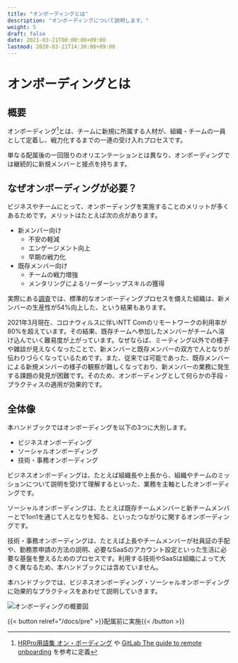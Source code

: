 ```yaml
---
title: "オンボーディングとは"
description: "オンボーディングについて説明します。"
weight: 5
draft: false
date: 2021-03-21T00:00:00+09:00
lastmod: 2020-03-21T14:30:00+09:00
---
```


# オンボーディングとは

## 概要

オンボーディング[^オンボーディング]とは、チームに新規に所属する人材が、組織・チームの一員として定着し、戦力化するまでの一連の受け入れプロセスです。

[^オンボーディング]: [HRPro用語集 オン・ボーディング](https://www.hrpro.co.jp/glossary_detail.php?id=101) や [GitLab The guide to remote onboarding](https://about.gitlab.com/company/culture/all-remote/onboarding/) を参考に定義

単なる配属後の一回限りのオリエンテーションとは異なり、オンボーディングでは継続的に新規メンバーと接点を持ちます。

## なぜオンボーディングが必要？

ビジネスやチームにとって、オンボーディングを実施することのメリットが多くあるためです。メリットはたとえば次の点があります。

- 新メンバー向け
    - 不安の軽減
    - エンゲージメント向上
    - 早期の戦力化
- 既存メンバー向け
    - チームの戦力増強
    - メンタリングによるリーダーシップスキルの獲得

実際にある[調査](https://www.urbanbound.com/blog/onboarding-infographic-statistics)では、標準的なオンボーディングプロセスを備えた組織は、新メンバーの生産性が54%向上した、という結果もあります。

2021年3月現在、コロナウィルスに伴いNTT Comのリモートワークの利用率が80%を超えています。その結果、既存チームへ参加したメンバーがチームへ溶け込んでいく難易度が上がっています。なぜならば、ミーティング以外での様子や雑談が見えなくなったことで、新メンバーと既存メンバーの双方で人となりが伝わりづらくなっているためです。また、従来では可能であった、既存メンバーによる新規メンバーの様子の観察が難しくなっており、新メンバーの業務に発生する課題の発見が困難です。そのため、オンボーディングとして何らかの手段・プラクティスの適用が効果的です。

## 全体像

本ハンドブックではオンボーディングを以下の3つに大別します。

- ビジネスオンボーディング
- ソーシャルオンボーディング
- 技術・事務オンボーディング

ビジネスオンボーディングは、たとえば組織長や上長から、組織やチームのミッションについて説明を受けて理解するといった、業務を主軸としたオンボーディングです。

ソーシャルオンボーディングは、たとえば既存チームメンバーと新チームメンバーとで1on1を通じて人となりを知る、といったつながりに関するオンボーディングです。

技術・事務オンボーディングは、たとえば上長やチームメンバーが社員証の手配や、勤務票申請の方法の説明、必要なSaaSのアカウント設定といった生活に必要な基盤を整えるためのプロセスです。利用する技術やSaaSは組織によって大きく異なるため、本ハンドブックには含めていません。

本ハンドブックでは、ビジネスオンボーディング・ソーシャルオンボーディングに効果的なプラクティスをあわせて説明していきます。

![オンボーディングの概要図](/onboarding-handbook/onboarding_image.png)

{{< button relref="/docs/pre" >}}配属前に実施{{< /button >}}

